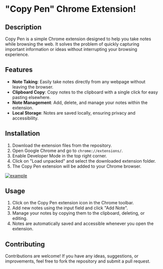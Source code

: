 # "Copy Pen" Chrome Extension!

## Description

Copy Pen is a simple Chrome extension designed to help you take notes while browsing the web. It solves the problem of quickly capturing important information or ideas without interrupting your browsing experience.

## Features

- **Note Taking**: Easily take notes directly from any webpage without leaving the browser.
- **Clipboard Copy**: Copy notes to the clipboard with a single click for easy pasting elsewhere.
- **Note Management**: Add, delete, and manage your notes within the extension.
- **Local Storage**: Notes are saved locally, ensuring privacy and accessibility.

## Installation

1. Download the extension files from the repository.
2. Open Google Chrome and go to `chrome://extensions/`.
3. Enable Developer Mode in the top right corner.
4. Click on "Load unpacked" and select the downloaded extension folder.
5. The Copy Pen extension will be added to your Chrome browser.

[![example](https://i.postimg.cc/5ywx8xDw/Screenshot-2024-04-06-213236.png)](https://postimg.cc/8fzQSVp5)

## Usage

1. Click on the Copy Pen extension icon in the Chrome toolbar.
2. Add new notes using the input field and click "Add Note".
3. Manage your notes by copying them to the clipboard, deleting, or editing.
4. Notes are automatically saved and accessible whenever you open the extension.

## Contributing

Contributions are welcome! If you have any ideas, suggestions, or improvements, feel free to fork the repository and submit a pull request.
